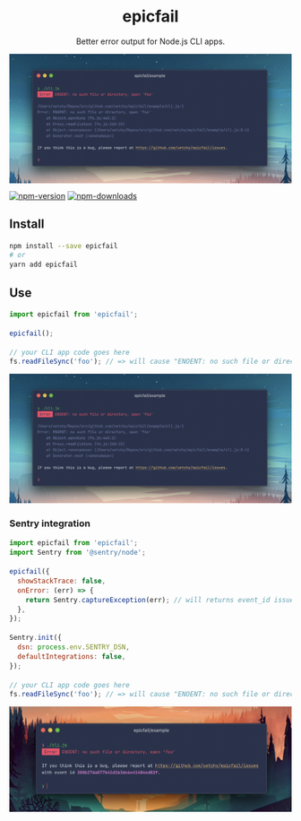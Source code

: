 <h1 align="center">epicfail</h1>
<p align="center">Better error output for Node.js CLI apps.</p>
<img  align="center" src="https://raw.githubusercontent.com/uetchy/epicfail/master/docs/with-stacktrace.png" />

[![npm-version]][npm-url]
[![npm-downloads]][npm-url]

[npm-version]: https://badgen.net/npm/v/epicfail
[npm-downloads]: https://badgen.net/npm/dt/epicfail
[npm-url]: https://npmjs.org/package/epicfail

## Install

```bash
npm install --save epicfail
# or
yarn add epicfail
```

## Use

```js
import epicfail from 'epicfail';

epicfail();

// your CLI app code goes here
fs.readFileSync('foo'); // => will cause "ENOENT: no such file or directory, open 'foo'"
```

![With stacktrace](https://raw.githubusercontent.com/uetchy/epicfail/master/docs/with-stacktrace.png)

### Sentry integration

```js
import epicfail from 'epicfail';
import Sentry from '@sentry/node';

epicfail({
  showStackTrace: false,
  onError: (err) => {
    return Sentry.captureException(err); // will returns event_id issued at Sentry
  },
});

Sentry.init({
  dsn: process.env.SENTRY_DSN,
  defaultIntegrations: false,
});

// your CLI app code goes here
fs.readFileSync('foo'); // => will cause "ENOENT: no such file or directory, open 'foo'"
```

![Sentry integration](https://raw.githubusercontent.com/uetchy/epicfail/master/docs/with-sentry.png)
